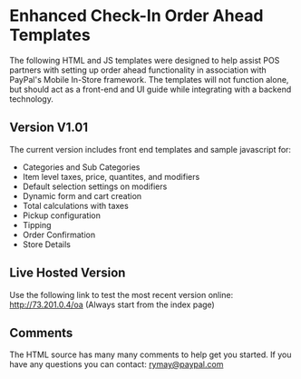 Enhanced Check-In Order Ahead Templates
=========
The following HTML and JS templates were designed to help assist POS partners with setting up order ahead functionality in association with PayPal's Mobile In-Store framework.  The templates will not function alone, but should act as a front-end and UI guide while integrating with a backend technology.

Version V1.01
-
The current version includes front end templates and sample javascript for:

  - Categories and Sub Categories
  - Item level taxes, price, quantites, and modifiers
  - Default selection settings on modifiers
  - Dynamic form and cart creation
  - Total calculations with taxes
  - Pickup configuration
  - Tipping
  - Order Confirmation
  - Store Details

Live Hosted Version
--------------
Use the following link to test the most recent version online:
http://73.201.0.4/oa
(Always start from the index page)

Comments
--------------
The HTML source has many many comments to help get you started. If you have any questions you can contact: rymay@paypal.com
